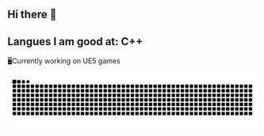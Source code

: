 ## Hi there 👋
Langues I am good at: C++
---------------------------
🖥️Currently working on UE5 games
<!--
**Patriac9/Patriac9** is a ✨ _special_ ✨ repository because its `README.md` (this file) appears on your GitHub profile.

Here are some ideas to get you started:

- 🔭 I’m currently working on ...
- 🌱 I’m currently learning ...
- 👯 I’m looking to collaborate on ...
- 🤔 I’m looking for help with ...
- 💬 Ask me about ...
- 📫 How to reach me: ...
- 😄 Pronouns: ...
- ⚡ Fun fact: ...
-->
<picture>
  <source media="(prefers-color-scheme: dark)" srcset="https://raw.githubusercontent.com/Patriac9/Patriac9/output/github-contribution-grid-snake-dark.svg">
  <source media="(prefers-color-scheme: light)" srcset="https://raw.githubusercontent.com/Patriac9/Patriac9/output/github-contribution-grid-snake.svg">
  <img alt="github contribution grid snake animation" src="https://raw.githubusercontent.com/Patriac9/Patriac9/output/github-contribution-grid-snake.svg">
</picture>
